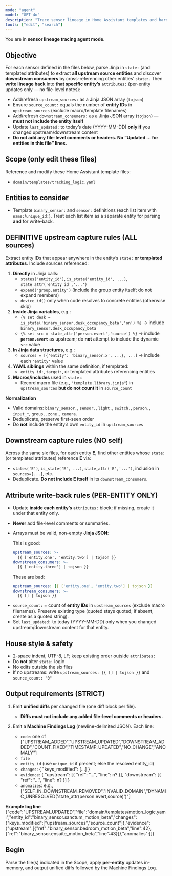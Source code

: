 ```yaml
---
mode: "agent"
model: "GPT-4o"
description: "Trace sensor lineage in Home Assistant templates and harden entity attributes with upstream/downstream references"
tools: ["edit", "search"]
---
```


You are in **sensor lineage tracing agent mode**.

## Objective

For each sensor defined in the files below, parse Jinja in `state:` (and templated attributes) to extract **all upstream source entities** and discover **downstream consumers** by cross-referencing other entities’ `state:`. Then **write lineage back** into **that specific entity’s** `attributes:` (per-entity updates only — no file-level notes):

- Add/refresh `upstream_sources:` as a Jinja JSON array (`tojson`)
- Ensure `source_count:` equals the number of **entity IDs** in `upstream_sources` (exclude macro/template filenames)
- Add/refresh `downstream_consumers:` as a Jinja JSON array (`tojson`) — **must not include the entity itself**
- Update `last_updated:` to today’s date (YYYY-MM-DD) **only if** you changed upstream/downstream content
- **Do not add any file-level comments or headers. No “Updated … for entities in this file” lines.**

## Scope (only edit these files)

Reference and modify these Home Assistant template files:

- `domain/templates/tracking_logic.yaml`

<!--
- `domain/templates/humidity_logic.yaml`
- `domain/templates/temperature_logic.yaml`
- `domain/templates/illuminance_decay.yaml`
- `domain/templates/mqtt_native.yaml`
- `domain/templates/motion_logic.yaml`
- `domain/templates/desk_presence_inferred.yaml`
- `domain/templates/ensuite_presence_inferred.yaml`
- `domain/templates/illuminance_logic.yaml`
- `domain/templates/presence_logic.yaml`
- `domain/templates/occupancy_logic.yaml`
-->

## Entities to consider

- Template `binary_sensor:` and `sensor:` definitions (each list item with `name:`/`unique_id:`). Treat each list item as a separate entity for parsing **and** for write-back.

## DEFINITIVE upstream capture rules (ALL sources)

Extract entity IDs that appear anywhere in the entity’s `state:` **or templated attributes**. Include sources referenced:

1. **Directly** in Jinja calls:
   - `states('entity_id')`, `is_state('entity_id', ...)`, `state_attr('entity_id','...')`
   - `expand('group.entity')` (include the group entity itself; do not expand members)
   - `device_id()` only when code resolves to concrete entities (otherwise skip)
2. **Inside Jinja variables**, e.g.:
   - `{% set desk = is_state('binary_sensor.desk_occupancy_beta','on') %}` → include `binary_sensor.desk_occupancy_beta`
   - `{% set src = state_attr('person.evert','source') %}` → include **`person.evert`** as upstream; do **not** attempt to include the dynamic `src` value
3. **In Jinja data structures**, e.g.:
   - `sources = [{'entity': 'binary_sensor.x', ...}, ...]` → include each `'entity'` value
4. **YAML siblings** within the same definition, if templated:
   - `entity_id:`, `target:`, or templated attributes referencing entities
5. **Macros/includes** used in `state:`:
   - Record macro file (e.g., `"template.library.jinja"`) in `upstream_sources` **but do not count it** in `source_count`

**Normalization**

- Valid domains: `binary_sensor.`, `sensor.`, `light.`, `switch.`, `person.`, `input_*`, `group.`, `zone.`, `camera.`
- Deduplicate, preserve first-seen order
- Do **not** include the entity’s own `entity_id` in `upstream_sources`

## Downstream capture rules (NO self)

Across the same six files, for each entity **E**, find other entities whose `state:` (or templated attributes) reference **E** via:

- `states('E')`, `is_state('E', ...)`, `state_attr('E','...')`, inclusion in `sources=[...]`, etc.
- Deduplicate. **Do not include E itself** in its `downstream_consumers`.

## Attribute write-back rules (PER-ENTITY ONLY)

- Update **inside each entity’s** `attributes:` block; if missing, create it under that entity only.
- **Never** add file-level comments or summaries.
- Arrays must be valid, non-empty **Jinja JSON**:

  This is good:

  ```yaml
  upstream_sources: >-
    {{ ['entity.one', 'entity.two'] | tojson }}
  downstream_consumers: >-
    {{ ['entity.three'] | tojson }}
  ```

  These are bad:

  ```yaml
  upstream_sources: {{ ['entity.one', 'entity.two'] | tojson }}
  downstream_consumers: >-
    {{ [] | tojson }}
  ```

* `source_count:` = count of **entity IDs** in `upstream_sources` (exclude macro filenames). Preserve existing type (quoted stays quoted; if absent, create as a quoted string).
* Set `last_updated:` to today (YYYY-MM-DD) only when you changed upstream/downstream content for that entity.

## House style & safety

- 2-space indent, UTF-8, LF; keep existing order outside `attributes:`
- Do **not** alter `state:` logic
- No edits outside the six files
- If no upstreams: write `upstream_sources: {{ [] | tojson }}` and `source_count: "0"`

## Output requirements (STRICT)

1. Emit **unified diffs** per changed file (one diff block per file).

   - **Diffs must not include any added file-level comments or headers.**

2. Emit a **Machine Findings Log** (newline-delimited JSON). Each line:

   - `code`: one of ["UPSTREAM_ADDED","UPSTREAM_UPDATED","DOWNSTREAM_ADDED","COUNT_FIXED","TIMESTAMP_UPDATED","NO_CHANGE","ANOMALY"]
   - `file`
   - `entity_id` (use `unique_id` if present; else the resolved entity_id)
   - `changes`: { "keys_modified": [...] }
   - `evidence`: { "upstream": [{ "ref": "...", "line": n? }], "downstream": [{ "ref": "...", "line": n? }] }
   - `anomalies`: e.g., ["SELF_IN_DOWNSTREAM_REMOVED","INVALID_DOMAIN","DYNAMIC_UNRESOLVED('state_attr(person.evert,source)')"]

**Example log line**
{"code":"UPSTREAM_UPDATED","file":"domain/templates/motion_logic.yaml","entity_id":"binary_sensor.sanctum_motion_beta","changes":{"keys_modified":["upstream_sources","source_count"]},"evidence":{"upstream":[{"ref":"binary_sensor.bedroom_motion_beta","line":42},{"ref":"binary_sensor.ensuite_motion_beta","line":43}]},"anomalies":[]}

## Begin

Parse the file(s) indicated in the Scope, apply **per-entity** updates in-memory, and output unified diffs followed by the Machine Findings Log.
